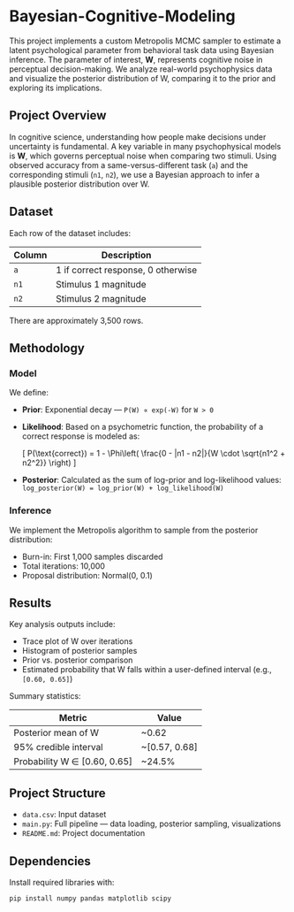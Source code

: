 # Bayesian-Cognitive-Modeling

This project implements a custom Metropolis MCMC sampler to estimate a latent psychological parameter from behavioral task data using Bayesian inference. The parameter of interest, **W**, represents cognitive noise in perceptual decision-making. We analyze real-world psychophysics data and visualize the posterior distribution of W, comparing it to the prior and exploring its implications.

## Project Overview

In cognitive science, understanding how people make decisions under uncertainty is fundamental. A key variable in many psychophysical models is **W**, which governs perceptual noise when comparing two stimuli. Using observed accuracy from a same-versus-different task (`a`) and the corresponding stimuli (`n1`, `n2`), we use a Bayesian approach to infer a plausible posterior distribution over W.

## Dataset

Each row of the dataset includes:

| Column | Description |
|--------|-------------|
| `a`    | 1 if correct response, 0 otherwise |
| `n1`   | Stimulus 1 magnitude |
| `n2`   | Stimulus 2 magnitude |

There are approximately 3,500 rows.

## Methodology

### Model

We define:

- **Prior**: Exponential decay — `P(W) ∝ exp(-W)` for `W > 0`
- **Likelihood**: Based on a psychometric function, the probability of a correct response is modeled as:

  \[
  P(\text{correct}) = 1 - \Phi\left( \frac{0 - |n1 - n2|}{W \cdot \sqrt{n1^2 + n2^2}} \right)
  \]

- **Posterior**: Calculated as the sum of log-prior and log-likelihood values:  
  `log_posterior(W) = log_prior(W) + log_likelihood(W)`

### Inference

We implement the Metropolis algorithm to sample from the posterior distribution:

- Burn-in: First 1,000 samples discarded
- Total iterations: 10,000
- Proposal distribution: Normal(0, 0.1)

## Results

Key analysis outputs include:

- Trace plot of W over iterations
- Histogram of posterior samples
- Prior vs. posterior comparison
- Estimated probability that W falls within a user-defined interval (e.g., `[0.60, 0.65]`)

Summary statistics:

| Metric                            | Value        |
|----------------------------------|--------------|
| Posterior mean of W              | ~0.62        |
| 95% credible interval            | ~[0.57, 0.68] |
| Probability W ∈ [0.60, 0.65]     | ~24.5%       |

## Project Structure

- `data.csv`: Input dataset
- `main.py`: Full pipeline — data loading, posterior sampling, visualizations
- `README.md`: Project documentation

## Dependencies

Install required libraries with:

```bash
pip install numpy pandas matplotlib scipy

